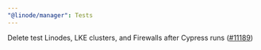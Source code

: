 ```yaml
---
"@linode/manager": Tests
---
```


Delete test Linodes, LKE clusters, and Firewalls after Cypress runs ([#11189](https://github.com/linode/manager/pull/11189))
